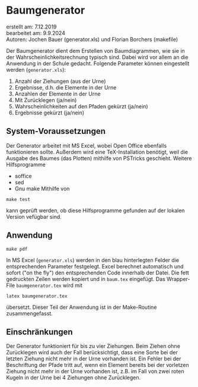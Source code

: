
Baumgenerator 
=============

erstellt am: 7.12.2019  
bearbeitet am: 9.9.2024  
Autoren: Jochen Bauer (generator.xls) und Florian Borchers (makefile)

Der Baumgenerator dient dem Erstellen von Baumdiagrammen, wie sie in der Wahrscheinlichkeitsrechnung typisch sind. Dabei wird vor allem an die Anwendung in der Schule gedacht. Folgende Parameter können eingestellt werden (`generator.xls`):

 1. Anzahl der Ziehungen (aus der Urne)
 2. Ergebnisse, d.h. die Elemente in der Urne
 3. Anzahlen der Elemente in der Urne
 4. Mit Zurücklegen (ja/nein)
 5. Wahrscheinlichkeiten auf den Pfaden gekürzt (ja/nein)
 6. Ergebnisse gekürzt (ja/nein)


System-Voraussetzungen
----------------------

Der Generator arbeitet mit MS Excel, wobei Open Office ebenfalls funktionieren sollte. Außerdem wird eine TeX-Installation benötigt, weil die Ausgabe des Baumes (das Plotten) mithilfe von PSTricks geschieht. Weitere Hilfsprogramme
  - soffice
  - sed
  - Gnu make
Mithilfe von 
```
make test
```
kann geprüft werden, ob diese Hilfsprogramme gefunden auf der lokalen Version vefügbar sind. 

Anwendung
---------

```
make pdf
```

In MS Excel (`generator.xls`) werden in den blau hinterlegten Felder die entsprechenden Parameter festgelegt. Excel berechnet automatisch und sofort ("on the fly") den entsprechenden Code innerhalb der Datei. Die fett gedruckten Zeilen werden kopiert und in `baum.tex` eingefügt. Das Wrapper-File `baumgenerator.tex` wird mit 
```
latex baumgenerator.tex
```
übersetzt. Dieser Teil der Anwendung ist in der Make-Routine zusammengefasst. 


Einschränkungen
---------------

Der Generator funktioniert für bis zu vier Ziehungen. Beim Ziehen ohne Zurücklegen wird auch der Fall berücksichtigt, dass eine Sorte bei der letzten Ziehung nicht mehr in der Urne vorhanden ist. Ein Fehler bei der Beschriftung der Pfade tritt auf, wenn ein Element bereits bei der vorletzen Ziehung nicht mehr in der Urne vorhanden ist, z.B. im Fall von zwei roten Kugeln in der Urne bei 4 Ziehungen ohne Zurücklegen. 
